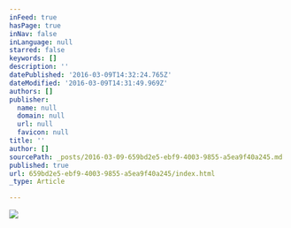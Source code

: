 ```yaml
---
inFeed: true
hasPage: true
inNav: false
inLanguage: null
starred: false
keywords: []
description: ''
datePublished: '2016-03-09T14:32:24.765Z'
dateModified: '2016-03-09T14:31:49.969Z'
authors: []
publisher:
  name: null
  domain: null
  url: null
  favicon: null
title: ''
author: []
sourcePath: _posts/2016-03-09-659bd2e5-ebf9-4003-9855-a5ea9f40a245.md
published: true
url: 659bd2e5-ebf9-4003-9855-a5ea9f40a245/index.html
_type: Article

---
```

![](https://the-grid-user-content.s3-us-west-2.amazonaws.com/c87c9f83-9fbb-483a-ab81-5550477cddda.jpg)